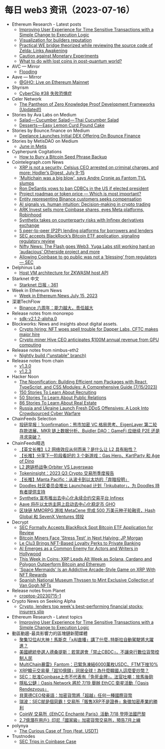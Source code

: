 # 每日 web3 资讯（2023-07-16）

- Ethereum Research - Latest posts
  - [Improving User Experience for Time Sensitive Transactions with a Simple Change to Execution Logic](https://ethresear.ch/t/improving-user-experience-for-time-sensitive-transactions-with-a-simple-change-to-execution-logic/16121/1)
  - [Visualization for builders reputation](https://ethresear.ch/t/visualization-for-builders-reputation/15959/14)
  - [Practical WE bridge theorized while reviewing the source code of Zelda: Links Awakening](https://ethresear.ch/t/practical-we-bridge-theorized-while-reviewing-the-source-code-of-zelda-links-awakening/16115/5)
  - [Caution against Monetary Experiments](https://ethresear.ch/t/caution-against-monetary-experiments/15769/5)
  - [What to do with lost coins in post-quantum world?](https://ethresear.ch/t/what-to-do-with-lost-coins-in-post-quantum-world/15703/8)
- AVC — Mirror
  - [Flooding](https://avc.mirror.xyz/gVPHNo6On8X4x52TfdXApQn1Y28k1sM9Ms0i3a01PFg)
- Aave — Mirror
  - [@GHO: Live on Ethereum Mainnet](https://aave.mirror.xyz/t7qcU668gSp9teT_SBhJb9_AVcbv8kpzvd0IpP39lBw)
- Shyrism
  - [CyberClip #38 失败恐惧症](https://shyrz.me/cyberclip-38-atychiphobia/)
- Celer Network
  - [The Pantheon of Zero Knowledge Proof Development Frameworks (Updated!)](https://blog.celer.network/2023/07/14/the-pantheon-of-zero-knowledge-proof-development-frameworks/)
- Stories by Ava Labs on Medium
  - [Salad — Cucumber Salad — Thai Cucumber Salad](https://medium.com/@avalabs/salad-cucumber-salad-thai-cucumber-salad-fec4064d6cb2?source=rss-2d09314f14e9------2)
  - [Desserts — Easy Lemon Curd Pound Cake](https://medium.com/@avalabs/desserts-easy-lemon-curd-pound-cake-66314d18b7e?source=rss-2d09314f14e9------2)
- Stories by Bounce.finance on Medium
  - [Deelance Launches Initial DEX Offering On Bounce Finance](https://bouncefinance.medium.com/deelance-launches-initial-dex-offering-on-bounce-finance-8cafa4d64b3a?source=rss-74b4e5aa79f6------2)
- Stories by MetisDAO on Medium
  - [June in Metis](https://metisdao.medium.com/june-in-metis-639a7b31f60f?source=rss-bd38879543ea------2)
- Cypherpunk Cogitations
  - [How to Bury a Bitcoin Seed Phrase Backup](https://blog.lopp.net/how-bury-bitcoin-seed-phrase-backup/)
- Cointelegraph.com News
  - [XRP is not a security, Celsius CEO arrested on criminal charges, and more: Hodler’s Digest, July 9-15](https://cointelegraph.com/magazine/xrp-is-not-a-security-celsius-ceo-arrested-on-criminal-charges-hodlers-digest-july-9-15/)
  - ['Multichain was a big blow', says Andre Cronje as Fantom TVL slumps](https://cointelegraph.com/news/multichain-was-a-big-blow-says-andre-cronje-as-fantom-tvl-slumps)
  - [Ron DeSantis vows to ban CDBCs in the US if elected president](https://cointelegraph.com/news/ron-desantis-vows-to-ban-cdbc-in-the-us)
  - [Project roadmap or token price — Which is most important?](https://cointelegraph.com/news/project-roadmap-or-token-price-which-is-most-important)
  - [Entity representing Binance customers seeks compensation](https://cointelegraph.com/news/binance-customers-represented-by-entity-citing-inadequate-representation)
  - [AI signals vs. human intuition: Decision-making in crypto trading](https://cointelegraph.com/news/ai-crypto-trading)
  - [ARK Invest sells more Coinbase shares, eyes Meta platforms, Robinhood](https://cointelegraph.com/news/ark-invest-sells-more-coinbase-shares-eyes-meta-platforms-robinhood)
  - [Synthetix takes on counterparty risks with Infinex derivatives exchange](https://cointelegraph.com/news/synthetix-takes-counterparty-risks-with-infinex-derivatives-exchange)
  - [5 peer-to-peer (P2P) lending platforms for borrowers and lenders](https://cointelegraph.com/news/5-p2p-lending-platforms)
  - [SEC accepts BlackRock’s Bitcoin ETF application, signaling regulatory review](https://cointelegraph.com/news/sec-accepts-black-rock-bitcoin-etf-application-signaling-regulatory-review)
  - [Nifty News: The Flash goes Web3, Yuga Labs still working hard on ‘audacious’ Otherside project and more](https://cointelegraph.com/news/nifty-news-the-flash-goes-web3-yuga-labs-still-working-hard-on-audacious-otherside-project-and-more)
  - [Allowing Coinbase to go public was not a ‘blessing’ from regulators — SEC](https://cointelegraph.com/news/allowing-coinbase-to-go-public-was-not-a-blessing-of-the-business-sec)
- Delphinus Lab
  - [Host VM architecture for ZKWASM host API](https://delphinuslab.com/2023/07/15/host-vm-architecture-for-zkwasm-host-api/)
- Starknet 中文
  - [Starknet 日报 - 361](https://starknetzh.substack.com/p/starknet-361)
- Week in Ethereum News
  - [Week in Ethereum News  July 15, 2023](https://weekinethereumnews.com/week-in-ethereum-news-july-15-2023/)
- 深潮TechFlow
  - [Binance 六周年：能力越大，责任越大](https://techflowpost.mirror.xyz/fX_xDGTh_S8KrkTio5l8d5Ycc2u8HemJwNMPzzFI5pI)
- Release notes from monorepo
  - [sdk-v2.1.2-alpha.0](https://github.com/connext/monorepo/releases/tag/sdk-v2.1.2-alpha.0)
- Blockworks: News and insights about digital assets.
  - [Crypto hiring: NFT woes spell trouble for Dapper Labs, CFTC makes major hire](https://blockworks.co/news/nft-woes-spell-trouble-for-dapper-labs)
  - [Crypto miner Hive CEO anticipates $100M annual revenue from GPU computing](https://blockworks.co/news/hive-anticipates-100m-revenue-gpu-computing)
- Release notes from nimbus-eth2
  - [Nightly build ("unstable" branch)](https://github.com/status-im/nimbus-eth2/releases/tag/nightly)
- Release notes from chain
  - [v1.3.0](https://github.com/KYVENetwork/chain/releases/tag/v1.3.0)
  - [v1.2.3](https://github.com/KYVENetwork/chain/releases/tag/v1.2.3)
- Hacker Noon
  - [The Noonification: Building Efficient npm Packages with React, TypeScript, and CSS Modules: A Comprehensive Guide (7/15/2023)](https://hackernoon.com/7-15-2023-noonification?source=rss)
  - [150 Stories To Learn About Recruiting](https://hackernoon.com/150-stories-to-learn-about-recruiting?source=rss)
  - [50 Stories To Learn About Public Relations](https://hackernoon.com/50-stories-to-learn-about-public-relations?source=rss)
  - [86 Stories To Learn About Real Estate](https://hackernoon.com/86-stories-to-learn-about-real-estate?source=rss)
  - [Russia and Ukraine Launch Fresh DDoS Offensives: A Look Into Crowdsourced Cyber Warfare](https://hackernoon.com/russia-and-ukraine-launch-fresh-ddos-offensives-a-look-into-crowdsourced-cyber-warfare?source=rss)
- ChainFeeds Selection
  - [投研早报｜1confirmation：熊市加密 VC 格局思考、EigenLayer 第二轮存款进展、MKR 链上数据分析、Buidler DAO：GameFi 应继续 P2E 还是寻求突破？](https://substack.chainfeeds.xyz/p/1confirmation-vc-eigenlayer-mkr-buidler)
- ChainFeeds精选
  - [【英文长推】L2 网络效应从何而来？是什么让 L2 具有粘性？](https://twitter.com/AlanaDLevin/status/1679948381349715968)
  - [【长推】分享下一阶段看好的 3 个新游戏：Gas Hero、KartParty 和 Age of Dino](https://twitter.com/FEIlXIE/status/1678980082592014336)
  - [L2 跨链桥战争∶Orbiter VS Layerswap](https://mp.weixin.qq.com/s/yKSDRDBr5PhAb-8YL9VMoQ)
  - [Tokeninsight：2023 Q3 Crypto 交易所季度报告](https://cn.tokeninsight.com/zh/research/reports/crypto-exchange-report-2023q2)
  - [【长推】Manta Pacific：从波卡到以太坊的「弃暗投明」](https://twitter.com/0x_Todd/status/1679785669919657984)
  - [Doodles 社区委员会推出 Launchpad 计划「Inkubator」，为 Doodles 持有者提供支持](https://inkubator.doodles.app/)
  - [Synthetix 宣布推出去中心化永续合约交易平台 Infinex](https://mirror.xyz/kain.eth/NHmuyvkRPXB4ck7R38v_ityer-VMZAaIwLGHu1hIDtE)
  - [Aave 将在以太坊主网上启动去中心化稳定币 GHO](https://app.aave.com/governance/proposal/?proposalId=268)
  - [区块链 MMORPG 游戏 MetaCene 完成 500 万美元种子轮融资，Hash Global 和 SevenX Ventures 领投](https://www.digitaljournal.com/pr/news/theexpresswire/metacene-s-seed-round-completed-with-portfolio-of-renowned-investors)
- Decrypt
  - [SEC Formally Accepts BlackRock Spot Bitcoin ETF Application for Review](https://decrypt.co/148752/sec-blackrock-spot-bitcoin-etf-application)
  - [Bitcoin Miners Face 'Stress Test' in Next Halving: JP Morgan](https://decrypt.co/148736/bitcoin-miners-face-stress-test-in-next-halving-jp-morgan)
  - [Le Clu3 Brings NFT-Based Loyalty Perks to Private Banking](https://decrypt.co/148743/le-clu3-brings-nft-based-loyalty-perks-private-banking)
  - [AI Emerges as a Common Enemy for Actors and Writers in Hollywood](https://decrypt.co/148720/ai-common-enemy-of-actors-and-writers-in-hollywood)
  - [This Week in Coins: XRP Leads Alt Week as Solana, Cardano and Polygon Outperform Bitcoin and Ethereum](https://decrypt.co/148715/this-week-in-coins-altcoins-xrp-solana-cardano-polygon-bitcoin-ethereum)
  - ['Space Mermaids' Is an Addictive Arcade-Style Game on XRP With NFT Rewards](https://decrypt.co/148677/space-mermaids-addictive-arcade-style-game-xrp-rewards)
  - [Spanish National Museum Thyssen to Mint Exclusive Collection of Van Gogh NFTs](https://decrypt.co/148582/olyverse-and-thyssen-museum-bring-van-gogh-masterpiecemetaverse)
- Release notes from Planet
  - [croptop-20230715-1](https://github.com/Planetable/Planet/releases/tag/croptop-20230715-1)
- Crypto News on Seeking Alpha
  - [Crypto, lenders top week's best-performing financial stocks; insurers slip](https://seekingalpha.com/news/3987814-crypto-lenders-top-weeks-best-performing-financial-stocks-insurers-slip?utm_source=feed_news_crypto&utm_medium=referral)
- Ethereum Research - Latest topics
  - [Improving User Experience for Time Sensitive Transactions with a Simple Change to Execution Logic](https://ethresear.ch/t/improving-user-experience-for-time-sensitive-transactions-with-a-simple-change-to-execution-logic/16121)
- 動區動趨-最具影響力的區塊鏈新聞媒體
  - [聚集12位AI大神！馬斯克「xAI直播」講了什麼..特斯拉自動駕駛將大躍進？](https://www.blocktempo.com/xai-twitter-spaces-chat-on-friday-july-14th/)
  - [美國總統參選人德桑提斯：若當選會「禁止CBDC」，不讓央行數位貨幣控制人民](https://www.blocktempo.com/ron-desantis-says-he-would-ban-cbdcs-if-elected-president/)
  - [MultiChain暴雷》Fantom：已緊急凍結6000萬枚USDC、FTM下挫10%](https://www.blocktempo.com/fantom-said-60-million-usdc-has-been-frozen-urgently/)
  - [XRP韓元交易量「超10億鎂」冠居全球！為什麼韓國人這麼愛炒幣？](https://www.blocktempo.com/why-do-koreans-love-to-speculate-so-much/)
  - [SEC：批准Coinbase上市不代表有「免死金牌」，法官吐嘲：放馬後砲](https://www.blocktempo.com/allowing-coinbase-to-go-public-was-not-a-blessing-of-the-business-sec/)
  - [隱私公鏈｜Oasis Network 將於 7/19 舉辦 EthCC 衛星活動「Oasis Rendezvous」](https://www.blocktempo.com/oasis-network-announces-ethcc-privacy-side-event-oasis-rendezvous/)
  - [貝萊德CEO發豪語：加密貨幣將「超越」任何一種國際貨幣](https://www.blocktempo.com/blackrock-ceo-says-crypto-will-transcend-international-currencies/)
  - [瑞波：SEC就是個惡霸！交易所「販售XRP不是證券」象徵加密產業的勝利](https://www.blocktempo.com/ripple-labs-ceo-brad-garlinghouse-says-that-a-federal-courts-decision-means-that-its-crypto-token-xrp-is-not-a-security/)
  - [CoinW 交易所《EthCC Enchanté Paris》活動 7/18 登陸法國巴黎](https://www.blocktempo.com/coinw-ethcc-enchante-paris-held-in-paris-france-on-7-8/)
  - [2.7億潛在用戶》印尼「國家級」加密貨幣交易所，預告7月上線](https://www.blocktempo.com/indonesian-officials-to-launch-cryptocurrency-exchange-this-month/)
- polynya
  - [The Curious Case of Tron (feat. USDT)](https://polynya.mirror.xyz/LY8-BIZQlw_NAtO-Uh9gQE2YeyhJPJf9yMV9_4N1KXs)
- Trustnodes
  - [SEC Trips in Coinbase Case](https://www.trustnodes.com/2023/07/15/sec-trips-in-coinbase-case)
